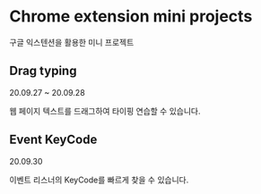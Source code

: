 # Chrome extension mini projects
구글 익스텐션을 활용한 미니 프로젝트



## Drag typing 
20.09.27 ~ 20.09.28

웹 페이지 텍스트를 드래그하여 타이핑 연습할 수 있습니다.


## Event KeyCode 
20.09.30

이벤트 리스너의 KeyCode를 빠르게 찾을 수 있습니다.
